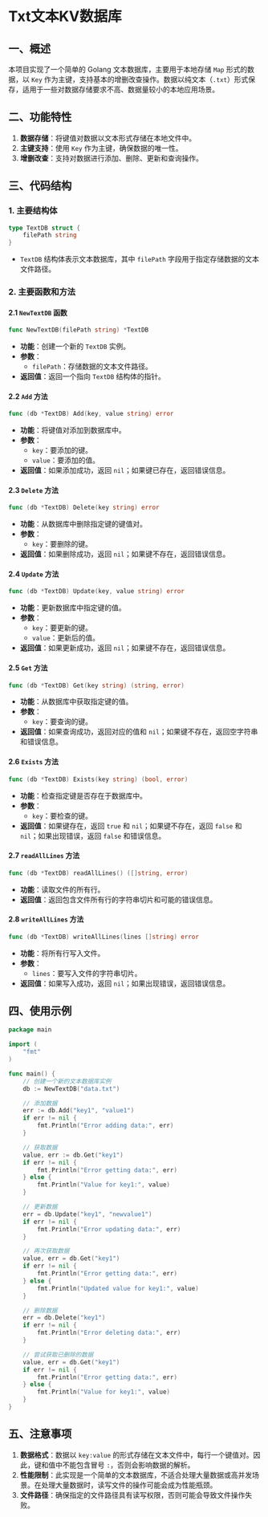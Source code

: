 <!--
 Copyright (C) 2025 wwhai

 This program is free software: you can redistribute it and/or modify
 it under the terms of the GNU Affero General Public License as
 published by the Free Software Foundation, either version 3 of the
 License, or (at your option) any later version.

 This program is distributed in the hope that it will be useful,
 but WITHOUT ANY WARRANTY; without even the implied warranty of
 MERCHANTABILITY or FITNESS FOR A PARTICULAR PURPOSE.  See the
 GNU Affero General Public License for more details.

 You should have received a copy of the GNU Affero General Public License
 along with this program.  If not, see <https://www.gnu.org/licenses/>.
-->

# Txt文本KV数据库

## 一、概述
本项目实现了一个简单的 Golang 文本数据库，主要用于本地存储 `Map` 形式的数据，以 `Key` 作为主键，支持基本的增删改查操作。数据以纯文本（`.txt`）形式保存，适用于一些对数据存储要求不高、数据量较小的本地应用场景。

## 二、功能特性
1. **数据存储**：将键值对数据以文本形式存储在本地文件中。
2. **主键支持**：使用 `Key` 作为主键，确保数据的唯一性。
3. **增删改查**：支持对数据进行添加、删除、更新和查询操作。

## 三、代码结构
### 1. 主要结构体
```go
type TextDB struct {
    filePath string
}
```
- `TextDB` 结构体表示文本数据库，其中 `filePath` 字段用于指定存储数据的文本文件路径。

### 2. 主要函数和方法
#### 2.1 `NewTextDB` 函数
```go
func NewTextDB(filePath string) *TextDB
```
- **功能**：创建一个新的 `TextDB` 实例。
- **参数**：
  - `filePath`：存储数据的文本文件路径。
- **返回值**：返回一个指向 `TextDB` 结构体的指针。

#### 2.2 `Add` 方法
```go
func (db *TextDB) Add(key, value string) error
```
- **功能**：将键值对添加到数据库中。
- **参数**：
  - `key`：要添加的键。
  - `value`：要添加的值。
- **返回值**：如果添加成功，返回 `nil`；如果键已存在，返回错误信息。

#### 2.3 `Delete` 方法
```go
func (db *TextDB) Delete(key string) error
```
- **功能**：从数据库中删除指定键的键值对。
- **参数**：
  - `key`：要删除的键。
- **返回值**：如果删除成功，返回 `nil`；如果键不存在，返回错误信息。

#### 2.4 `Update` 方法
```go
func (db *TextDB) Update(key, value string) error
```
- **功能**：更新数据库中指定键的值。
- **参数**：
  - `key`：要更新的键。
  - `value`：更新后的值。
- **返回值**：如果更新成功，返回 `nil`；如果键不存在，返回错误信息。

#### 2.5 `Get` 方法
```go
func (db *TextDB) Get(key string) (string, error)
```
- **功能**：从数据库中获取指定键的值。
- **参数**：
  - `key`：要查询的键。
- **返回值**：如果查询成功，返回对应的值和 `nil`；如果键不存在，返回空字符串和错误信息。

#### 2.6 `Exists` 方法
```go
func (db *TextDB) Exists(key string) (bool, error)
```
- **功能**：检查指定键是否存在于数据库中。
- **参数**：
  - `key`：要检查的键。
- **返回值**：如果键存在，返回 `true` 和 `nil`；如果键不存在，返回 `false` 和 `nil`；如果出现错误，返回 `false` 和错误信息。

#### 2.7 `readAllLines` 方法
```go
func (db *TextDB) readAllLines() ([]string, error)
```
- **功能**：读取文件的所有行。
- **返回值**：返回包含文件所有行的字符串切片和可能的错误信息。

#### 2.8 `writeAllLines` 方法
```go
func (db *TextDB) writeAllLines(lines []string) error
```
- **功能**：将所有行写入文件。
- **参数**：
  - `lines`：要写入文件的字符串切片。
- **返回值**：如果写入成功，返回 `nil`；如果出现错误，返回错误信息。

## 四、使用示例
```go
package main

import (
    "fmt"
)

func main() {
    // 创建一个新的文本数据库实例
    db := NewTextDB("data.txt")

    // 添加数据
    err := db.Add("key1", "value1")
    if err != nil {
        fmt.Println("Error adding data:", err)
    }

    // 获取数据
    value, err := db.Get("key1")
    if err != nil {
        fmt.Println("Error getting data:", err)
    } else {
        fmt.Println("Value for key1:", value)
    }

    // 更新数据
    err = db.Update("key1", "newvalue1")
    if err != nil {
        fmt.Println("Error updating data:", err)
    }

    // 再次获取数据
    value, err = db.Get("key1")
    if err != nil {
        fmt.Println("Error getting data:", err)
    } else {
        fmt.Println("Updated value for key1:", value)
    }

    // 删除数据
    err = db.Delete("key1")
    if err != nil {
        fmt.Println("Error deleting data:", err)
    }

    // 尝试获取已删除的数据
    value, err = db.Get("key1")
    if err != nil {
        fmt.Println("Error getting data:", err)
    } else {
        fmt.Println("Value for key1:", value)
    }
}
```

## 五、注意事项
1. **数据格式**：数据以 `key:value` 的形式存储在文本文件中，每行一个键值对。因此，键和值中不能包含冒号 `:`，否则会影响数据的解析。
2. **性能限制**：此实现是一个简单的文本数据库，不适合处理大量数据或高并发场景。在处理大量数据时，读写文件的操作可能会成为性能瓶颈。
3. **文件路径**：确保指定的文件路径具有读写权限，否则可能会导致文件操作失败。
